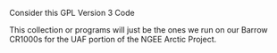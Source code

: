 Consider this GPL Version 3 Code

This collection or programs will just be the ones we run on our Barrow CR1000s for the UAF portion of the NGEE Arctic Project.

